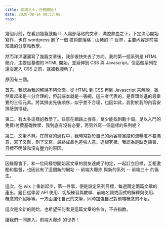 ```yaml
---
title: 前端三十，任務開始！
date: 2020-08-14 08:53:08
tags:
---
```


幾個月前，在看到幾篇鼓勵 IT 人寫部落格的文章，滿腔熱血之下，下定決心開始寫作，也在 wordpress 創了一個 技術部落格：山豬的 IT 世界，主要內容是前端知識的分享和教學。


然而洋洋灑灑寫了幾篇文章後，我卻很快失去了方向。我的第一個系列是 HTML簡介，主要從基礎的 HTML 開始，並延伸到 CSS 與 Javascript。但這個系列在還沒進入 CSS 之前，就被我腰斬了。


原因有三個。


首先，我認為我的解說不夠全面。從 HTML 到 CSS 再到 Javascript 來解說，雖然看起來是十分合理的，但前端本就是一張網，這三者代表的，是齊頭並進的最重要的三個元素。將其排出先後順序，似乎並不合理，也因如此，我對於我的內容安排感到懷疑。


第二，有太多這樣的教學了。任意在網路上搜尋，至少能找到數十個，足以入門的免費/付費基礎教學，我到底有沒有必要，再另外寫一個這樣的系列呢？


第三，文筆不夠。在撰寫的過程中，我時常對於自己的內容豐富度和流暢度不甚滿意，寫了又刪，刪了又寫，最終成品也差強人意。追根究柢，我認為是缺乏練習、目標不明確和沒有壓力的原因。

---

因緣際會下，和一位同樣想開始寫文章的朋友達成了約定，一起訂立目標，互相激勵和監督，也因此有了這個新的網站 -- 前端大爆炸 與新的系列 -- 前端三十 的誕生。


這次，在 wix 上重新起步，第一件事，便是設定系列目標，每週固定兩篇文章的產出，題目從學習 API 使用、切版練習與教學、前端名詞或函式的解釋與使用、概念的介紹等等。一方面強化自己的文筆，同時加強自己對前端概念的不足。


這次是全新的開始，也希望任何看見這篇文章的各位，不吝指教。


讓我們一同進入，前端大爆炸 的世界！